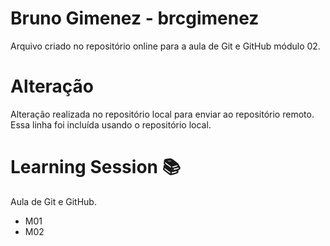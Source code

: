 # Bruno Gimenez - brcgimenez
Arquivo criado no repositório online para a aula de Git e GitHub módulo 02.

# Alteração
Alteração realizada no repositório local para enviar ao repositório remoto.
Essa linha foi incluída usando o repositório local.

# Learning Session :books:
Aula de Git e GitHub.
* M01
* M02
